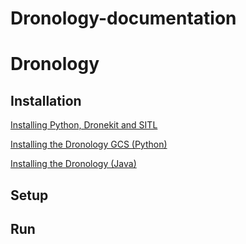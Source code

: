 # Dronology-documentation



# Dronology

## Installation

[Installing Python, Dronekit and SITL](http://....)

[Installing the Dronology GCS (Python)](http://....)

[Installing the Dronology (Java)](http://....)


## Setup


## Run

